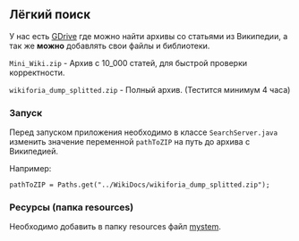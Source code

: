 ## Лёгкий поиск

У нас есть [GDrive][1] где можно найти архивы со статьями из Википедии,
 а так же **можно** добавлять свои файлы и библиотеки.
 
`Mini_Wiki.zip` - Архив с 10_000 статей, для быстрой проверки корректности.

`wikiforia_dump_splitted.zip` - Полный архив. (Тестится минимум 4 часа)


### Запуск

Перед запуском приложения необходимо в классе `SearchServer.java` изменить значение переменной `pathToZIP` на путь до архива с Википедией. 

Например: 
```
pathToZIP = Paths.get("../WikiDocs/wikiforia_dump_splitted.zip");
```

### Ресурсы (папка resources)

Необходимо добавить в папку resources файл [mystem][2].



[1]: https://drive.google.com/drive/folders/1JGMrne_8oFg5V6bvbEb88nTbRJ830u1C?usp=sharing
[2]: https://tech.yandex.ru/mystem/